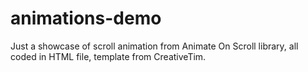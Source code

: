 # animations-demo

Just a showcase of scroll animation from Animate On Scroll library, all coded in HTML file, template from CreativeTim.
